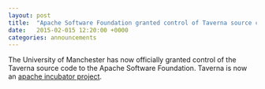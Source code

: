 ```yaml
---
layout: post
title:  "Apache Software Foundation granted control of Taverna source code"
date:   2015-02-015 12:20:00 +0000
categories: announcements
---
```


The University of Manchester has now officially granted control of the Taverna source code to the Apache Software Foundation. Taverna is now an [apache incubator project](http://taverna.incubator.apache.org/).
